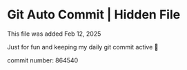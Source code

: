 # Git Auto Commit | Hidden File

This file was added Feb 12, 2025

Just for fun and keeping my daily git commit active 🤪

commit number: 864540
